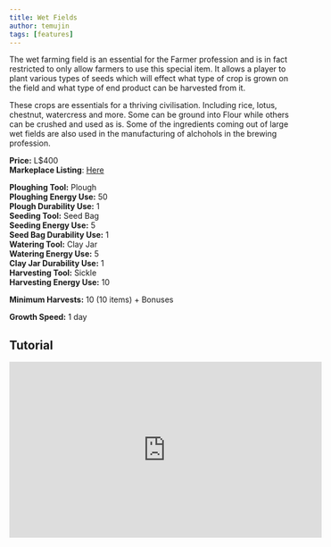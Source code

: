 ```yaml
---
title: Wet Fields
author: temujin
tags: [features]
---
```

The wet farming field is an essential for the Farmer profession and is in fact restricted to only allow farmers to use this special item. It allows a player to plant various types of seeds which will effect what type of crop is grown on the field and what type of end product can be harvested from it. 

These crops are essentials for a thriving civilisation. Including rice, lotus, chestnut, watercress and more. Some can be ground into Flour while others can be crushed and used as is. Some of the ingredients coming out of large wet fields are also used in the manufacturing of alchohols in the brewing profession.

**Price:** L$400<br>
**Markeplace Listing**: [Here](https://marketplace.secondlife.com/p/SLC-Farmables-Large-Wet-Field/23032292)<br>

**Ploughing Tool:** Plough<br>
**Ploughing Energy Use:** 50<br>
**Plough Durability Use:** 1<br>
**Seeding Tool:** Seed Bag<br>
**Seeding Energy Use:** 5<br>
**Seed Bag Durability Use:** 1<br>
**Watering Tool:** Clay Jar<br>
**Watering Energy Use:** 5<br>
**Clay Jar Durability Use:** 1<br>
**Harvesting Tool:** Sickle<br>
**Harvesting Energy Use:** 10<br>

**Minimum Harvests:** 10 (10 items) + Bonuses<br>

**Growth Speed:** 1 day

## Tutorial
<iframe width="560" height="315" src="https://www.youtube.com/embed/9ZZKbNBY3j8" title="YouTube video player" frameborder="0" allow="accelerometer; autoplay; clipboard-write; encrypted-media; gyroscope; picture-in-picture" allowfullscreen></iframe>
